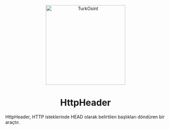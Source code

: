 <p align="center">
  <img src="https://github.com/TurkOsint/About/blob/main/image/TurkOsint50.png?raw=true" alt="TurkOsint" width="250" />
</p>

<h1 align="center">HttpHeader</h1>

HttpHeader, HTTP isteklerinde HEAD olarak belirtilen başlıkları döndüren bir araçtır. 
